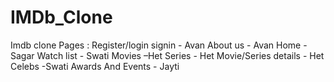 # IMDb_Clone
Imdb clone
Pages : 
Register/login signin - Avan
About us - Avan
Home - Sagar
Watch list - Swati
Movies –Het 
Series - Het
Movie/Series details - Het
Celebs -Swati
Awards And Events - Jayti
